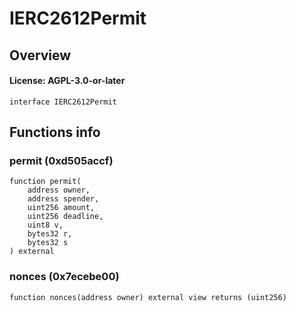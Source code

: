 # IERC2612Permit

## Overview

#### License: AGPL-3.0-or-later

```solidity
interface IERC2612Permit
```


## Functions info

### permit (0xd505accf)

```solidity
function permit(
    address owner,
    address spender,
    uint256 amount,
    uint256 deadline,
    uint8 v,
    bytes32 r,
    bytes32 s
) external
```


### nonces (0x7ecebe00)

```solidity
function nonces(address owner) external view returns (uint256)
```

